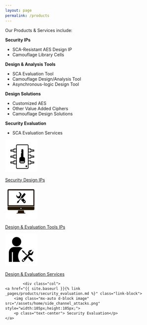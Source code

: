 ```yaml
---
layout: page
permalink: /products
---
```


<div>
    <content>
    </content>
</div>
<div>
    <content>
    </content>
</div>

Our Products & Services include:

<strong>Security IPs</strong>

- SCA-Resistant AES Design IP
- Camouflage Library Cells

<strong>Design & Analysis Tools</strong>

- SCA Evaluation Tool
- Camouflage Design/Analysis Tool
- Asynchronous-logic Design Tool

<strong>Design Solutions</strong>

- Customized AES
- Other Value Added Ciphers
- Camouflage Design Solutions

<strong >Security Evaluation</strong>

- SCA Evaluation Services

<div class="container">
<div class="row">

<div class="col">
    <a href="{{ site.baseurl }}{% link _pages/products/security_design_ips.md %}" class="link-block">
        <img class="mx-auto d-block image" src="/assets/home/security_design_ips.png" style="width:105px;height:105px;transform:rotate(180deg);">
        <p class="text-center"> Security Design IPs
        </p>
    </a>
</div>

<div class="col">
    <a href="{{ site.baseurl }}{% link _pages/products/design_and_evaluation_tools.md %}" class="link-block">
        <img class="mx-auto d-block image" src="/assets/home/design_evaluation_tools.png" style="width:105px;height:105px;">
        <p class="text-center"> Design & Evaluation Tools IPs
        </p>
    </a>
</div>

<div class="col">
    <a href="{{ site.baseurl }}{% link _pages/products/design_solution.md %}" class="link-block">
        <img class="mx-auto d-block image" src="/assets/home/design_evaluation_sevices.png" style="width:105px;height:105px;">
        <p class="text-center"> Design & Evaluation Services</p>
    </a>
</div>

            <div class="col">
    <a href="{{ site.baseurl }}{% link _pages/products/security_evaluation.md %}" class="link-block">
        <img class="mx-auto d-block image" src="/assets/home/side_channel_attacks.png" style="width:105px;height:105px;">
        <p class="text-center"> Security Evaluation</p>
    </a>

</div>

</div>
</div>
